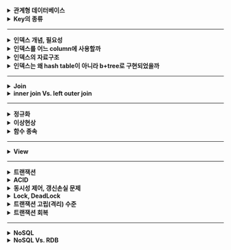 
<details>
    <summary><b>관계형 데이터베이스</b></summary> 

# 관계형 데이터베이스란?

관계형 데이터베이스란, 데이터를 하나 이상의 행과 열로 이루어진 테이블(또는 '관계')에 저장하고 테이블간 데이터의 고유값(Primary Key)을 참조하여 서로 종속되는 관계를 표현하는 데이터 베이스 구조를 말한다.

## 관계형 데이터베이스는 왜 사용할까

### 관계형 데이터베이스의 이점

- RDB는 테이블 구조를 사용하므로 직관적인 데이터 표현 방법을 제공
- 조인 기능을 활용하여 여러 데이터간의 관계를 쉽게 이해하고, 관련된 데이터에 쉽게 접근할 수 있다.
- 데이터의 `무결성`을 보장하고, `중복을 최소화`할 수 있다.

### 단점

- 기존에 작성된 스키마 변경이 어렵다.
    - 이미 생성된 테이블에서 컬럼의 확장이 어렵다.
    - 새로 추가된 컬럼에 대해서 기존 데이터들에게 기본값이나 null을 할당해야한다.

**※ Reference**

- https://cloud.google.com/learn/what-is-a-relational-database?hl=ko#section-2


</details> 

<details>
    <summary><b>Key의 종류</b></summary> 


# Key

![image](https://user-images.githubusercontent.com/65555299/233393071-618e8537-73e9-4125-a514-75801dc2d188.png)


### 슈퍼키(Super Key)

- `유일성`의 특성을 만족하는 속성 또는 속성들의 집합
- 유일성(uniqueness): 하나의 릴레이션에서 키로 지정된 속성 값이 튜플마다 다를 때 `유일성`을 만족한다.

### 후보키(Candidate Key)

- `유일성`과 `최소성`을 만족하는 속성 또는 속성들의 집합
- 최소성(minimality):
    - 꼭 필요한 최소한의 속성들로 `유일성`을 만족시킬 수 있는지를 나타내는 특성
    - 하나의 속성으로 구성된 키는 당연히 최소성을 만족
- 속성 2개로 이루어진 속성 집합이 `유일성`을 만족하지만, 속성 1개로도 유일성을 만족한다면 해당 속성 집합은 `최소성`을 만족시키지 못하는 것이다.
    - (고객아이디, 고객이름) 은 `유일성`은 만족하나, (고객아이디) 만으로 `유일성`을 만족하므로 (고객아이디, 고객이름) 는 `최소성`을 만족시키지 못함. 따라서 후보키가 될 수 없다.


### 기본키(Primary Key)

- **_후보키 중 선택한 main key로써, 각 row를 유일하게 구분하는 컬럼 또는 컬럼 집합_**
- **_기본키는 널 값을 가질 수 없고, 중복된 값을 가질 수 없다._**
- 기본키는 테이블 당 1개만 지정해야 한다.
- 기본키를 선택하는 기준
    - 널 값을 가질 수 있는 속성이 포함된 후보키는 기본키로 부적합하다.
    - 값이 자주 변경될 수 있는 속성이 포함된 후보키는 기본키로 부적합하다.
        - 값이 변경되면 변경될 때마다 기본키의 값으로 적합한지 확인해야한다.
    - 단순한 후보키를 기본키로 선택한다.
        - 자릿수가 적은 정수나 단순 문자열이 단순한 후보키


### 대체키(Alternate Key)

- 기본키로 선택되지 못한 후보키들

### 외래키(Foreign Key)

- **_다른 테이블의 기본키를 그대로 참조하는 컬럼_**
- _참조되는 릴레이션의 기본키가 아닌 다른 속성을 외래키가 참조한다면 어떻게 될까?_
    - 기본키가 아닌 속성은 튜플을 유일하게 구별하기 어렵기 때문에 참조되는 릴레이션에서 관련있는 튜플을 검색 못할 수도 있다.

### Composite Key

<img width="300" alt="image" src="https://user-images.githubusercontent.com/65555299/233396526-bc7febd2-7d18-43dc-8aac-38fa78aae516.png">

- 테이블에서 튜플을 식별할 수 있는 두 개 이상의 컬럼으로 구성된 후보키를 말한다.

</details> 

---

<details>
    <summary><b>인덱스 개념, 필요성</b></summary>

# 인덱스

**개요**

<img src="https://velog.velcdn.com/images/balparang/post/4ebf9e54-df43-4442-8b22-a4e1e40cb512/image.png" width="400">

위 같은 테이블에서 age가 20인 행을 찾기 위해서 컴퓨터는 모든 row를 순차적으로 탐색할 것이다. 행이 많아진다면 이런 방식은 많은 시간이 소요될 수 밖에 없다.

<img src="https://velog.velcdn.com/images/balparang/post/68a3af2b-f8d9-43c2-8dea-a8145a848b40/image.png" width="400">

따라서 컬럼을 복제해서 정렬해둔 다음에 이분 탐색으로 빠르게 행을 찾아 나간다.

### 인덱스

<img src="https://img1.daumcdn.net/thumb/R1280x0/?scode=mtistory2&fname=https%3A%2F%2Fblog.kakaocdn.net%2Fdn%2FcBQD97%2FbtqKRtpm2pl%2Frmo7jTbiiE9tsSQsUg0JPK%2Fimg.png">

- 인덱스
  - 자료를 쉽고 빠르게 찾을 수 있도록 만든 데이터 구조. 책의 색인을 통해 원하는 정보를 빠르게 찾는 것처럼 인덱스도 그와 같은 역할
- 데이터베이스의 Index
  - _**추가적인 쓰기 작업과 저장 공간을 활용하여 데이터베이스 테이블의 검색 속도를 향상시키기 위한 자료구조**_
  - 원하는 데이터를 빨리 찾기 위해 **_투플의 키 값에 대한 물리적 위치_** 를 기록해둔 자료구조이다.

### Index를 사용하는 이유

- Table에 데이터를 지속적으로 저장하게 되면 내부적으로 순서 없이 쌓이게 된다.
- 특정 조건을 만족하는 데이터를 찾고자 WHERE절을 사용한다면 Table의 ***튜플을 처음부터 끝까지 모두 접근하여 검색조건과 일치하는지 비교하는 과정(=`Table Full Scan`)*** 이 필요하다.
- 특정 컬럼에 대한 Index를 생성해 놓은 경우 해당 속성에 대하여 `search-key`가 정렬되어 저장되어 있기 때문에 조건 검색(SELECT ~ WHERE) 속도가 굉장히 빠르다.

## Index 구조

- 인덱스는 B Tree, B+Tree, Hash, Bitmap 등으로 구현 가능
  - 일반적인 RDBMS는 B+Tree를 주로 사용
- 인덱스를 생성하면 **_특정 컬럼의 값을 기준으로 정렬하여 물리적 위치와 함께 별도 파일에 저장_** 된다.
  - 리프 노드에는 해당 데이터의 저장 위치에 대응하는 rowID(RID, Row Identify, 테이블의 행에 대한 논리적 위치)를 가지고 있어 찾고자 하는 행을 바로 찾을 수 있다.
- 인덱스에 저장되는 속성 값을 `search-key`값이라고 하고, 실제 데이터의 물리적 위치를 저장한 값을 `pointer` 라고 한다.
- **_인덱스는 순서대로 정렬된 `search-key`값과 `pointer`값만 저장하기 때문에 table 보다 적은 공간을 차지한다._**

### Index의 관리

DBMS는 index를 항상 정렬된 상태를 최신으로 유지해야 원하는 값을 빠르게 탐색 가능. 따라서 `INSERT`, `UPDATE`, `DELETE`문이 수행된다면 다음과 같은 연산이 추가적으로 필요하고 그에 따라 오버헤드가 발생한다.

- `INSERT`: 새로운 데이터에 대한 인덱스를 추가한다.
- `UPDATE`: 기존의 인덱스를 `사용하지 않음`으로 처리하고, 갱신된 데이터에 대해 인덱스를 추가한다.
- `DELETE`: 삭제하는 데이터의 인덱스를 `사용하지 않음`으로 처리


## 인덱스의 장단점

### 장점

- **_최대 장점은 검색 속도 향상(`SELECT~WHERE~`)이다._**
  - 데이터 검색 시 모든 튜플을 순차적으로 검색, 비교하는 `Table Full Scan`을 하지 않고 인덱스에 정렬된 데이터를 통해 빠르게 원하는 튜플에 접근 가능
- SELECT문 외에도 UPDATE문이나 DELETE문의 성능도 함께 향상된다. 해당 연산을 수행하려면 해당 대상을 조회해야만 작업을 할 수 있기 때문
  ```sql
  // 'haero'라는 이름을 업데이트 해주기 위해서는 'haero'를 조회해야 한다.
  UPDATE USER SET NAME = `haero77` WHERE NAME = 'haero';
  ```

### 단점 2가지

1. 추가 저장 공간 필요
  - Index를 생성하면 Index 자료구조를 위한 공간이 추가적으로 필요.
  - 보통 테이블 크기의 10% 공간을 차지.
2. 느린 데이터 변경 작업
  - 검색이 아닌 데이터 변경 작업, 즉 `INSERT`, `UPDATE`, `DELETE`가 자주 발생하면 성능이 나빠질 수 있다.
  - 보통 B+Tree 구조의 경우 데이터를 변경할 때마다 트리 구조가 변경될 수 있다. 즉, **_인덱스를 재구성하기 위한 오버헤드가 발생_** 한다.

<br>

# 기타

### 인덱스는 언제 사용하면 좋을까?

- `INSERT`, `UPDATE`, `DELETE가` **_자주 발생하지 않는 컬럼_**
  - 삽입, 수정, 삭제가 빈번한 속성에 인덱스를 걸면 인덱스의 크기가 비대해져서 성능이 오히려 저하되는 역효과 발생
  - `UPDATE`와 `DELETE`는 기존의 인덱스를 삭제하지 않고 `사용하지 않음` 처리를 한다.
    - 어떤 테이블에 `UPDATE`, `DELETE`가 자주 발생한다면 실제 데이터는 10만 건이지만, 인덱스는 100만 건이 넘어가므로 SQL문 처리 시 비대해진 인덱스에 의해 오히려 성능 하락 가능성 있음.
- JOIN이나 WHERE 또는 ORDER BY에 자주 사용되는 컬럼

### 기본키는 인덱스가 필요없다.

Primary Key의 경우 자동으로 정렬이 되어있기 때문에 굳이 인덱스를 만들 필요 없다. 이것을 `클러스터형 인덱스`라고 한다.

---

**※ Reference**

- [index가 뭔지 설명해보세요 (개발면접시간) - 코딩애플](https://www.youtube.com/watch?v=iNvYsGKelYs)
- [[Database] 인덱스(index)란? - 망나니 개발자](https://mangkyu.tistory.com/96)
- [[MySQL] B-Tree로 인덱스(Index)에 대해 쉽고 완벽하게 이해하기 - 망나니개발자](https://mangkyu.tistory.com/286)

---

### 추가적으로 공부해 볼 것

- 왜 JOIN절에 인덱스를 사용하는 것이 좋을까?
- 인덱스 Random Access

---

</details> 

<details>
    <summary><b>인덱스를 어느 column에 사용할까</b></summary> 

## ⭐️⭐️ 인덱스를 어느 컬럼에 사용하는 것이 좋을까?

- 인덱스는 `WHERE` 절에서 ***자주 조회되고, 수정 빈도가 낮으며, 카디널리티는 높고, 선택도가 낮은 컬럼***을 선택해서 설정하는 것이 가장 좋다.

| 기준                 | 적합성                          |
|--------------------|------------------------------|
| 카디널리티(Cardinality) | 높을수록 적합(데이터 중복이 적을수록 적합)     |
| 선택도(Selectivity)   | 낮을수록 적합                      |
| 조회 활용도             | 높을수록 적합(WHERE절에서 많이 사용되면 적합) |
| 수정 빈도              | 낮을 수록 적합                     |

> 💡 `카디널리티`란?
>   - ***데이터가 중복되지 않는 정도***를 뜻한다. 데이터가 중복되지 않을수록 카디널리티가 높다.
>   - 예) 주민등록번호는 중복되는 값이 없으므로 카디널리티가 높다.
>   - 예) 성별의 경우 [Male/Female] 값이 중복되어 카디널리티가 낮다.

> 💡 `선택도`란?
>   - ***데이터에서 특정 값을 잘 골라낼 수 있는 정도***를 뜻한다.
>   - 선택도가 1이면 모든 데이터가 unique함을 의미한다.

### Index를 효과적으로 사용하는 방법

- SELECT WHERE 절에 자주 사용되는 컬럼에 대해 인덱스르 생성하는 것이 좋다.
  - 인덱스는 `SELECT~ WHERE~` 절에서 검색 성능을 향상시키기 위해서 사용한다. 따라서 조회가 발생하지 않으면 인덱스를 사용할 필요가 없다.
- 데이터 수정 빈도가 낮을수록 적합하다.
  - `INSERT`, `UPDATE`, `DELETE` 작업 시 데이터에 변화가 생기므로 인덱스를 재구성하는 오버헤드가 발생한다.
- 데이터 중복이 적은 컬럼에 사용하자
  - 데이터 중복이 많은 컬럼은 인덱스 효과가 별로 없다.
  - 성별의 경우 종류가 Male, Female 두 가지 밖에 없으므로 인덱스를 생성하지 않는 것이 좋다.
  - `선택도(Selectivity)`가 낮을 때 유리(보통 5~10% 이내).
    - ~~🤔 데이터가 이미 잘 골라진다면 인덱스를 사용해서 얻는 효과가 미미하므로?~~
- 데이터의 양이 많을 수록 인덱스로 인한 성능향상이 더 크다.
  - 데이터가 10개 밖에 되지 않으면 `Full Table Scan` 시간이 얼마 걸리지 않는다. 이런 경우 굳이 인덱스를 사용할 필요가 없다.
  - 데이터의 양이 적다면 index의 혜택보단 손해가 더 클 수 있다.
- Join 조건으로 자주 사용되는 컬럼의 경우
- 한 테이블에 인덱스가 너무 많으면 데이터 수정 시 소요되는 시간이 너무 길어질 수 있다. (테이블 당 4~5개 정도 권)

</details> 

<details>
    <summary><b>인덱스의 자료구조</b></summary> 

# 인덱스의 자료구조

## Hash Table

![](https://img1.daumcdn.net/thumb/R1280x0/?scode=mtistory2&fname=https%3A%2F%2Fblog.kakaocdn.net%2Fdn%2FRpMoO%2FbtqKMzdg9TX%2FXYkGt2kqE0hr9rqhHx3o3K%2Fimg.png)

- `해시 테이블`: `Key-Value` 구조로 데이터를 저장하고 빠른 데이터 검색이 필요할 때 유용하다.
- 해시 테이블 기반의 DB 인덱스는 컬럼의 값을 Key로, 데이터의 위치를 Value로 사용하여 컬럼의 값으로 생성된 해시를 통해 인덱스를 구현

### Hash Index가 DB의 Index 구조로 적합하지 않은 이유

- Hash Index는 데이터 검색시 시간복잡도가 O(1)이므로, 데이터 검색 시 속도가 빠르다.
- 단, ***Hash Index의 경우 등호(`=`)연산에만 특화되었으므로, DB 인덱스에서 사용하기에는 제한적***이다.
- _**데이터가 조금이라도 달라지면 Hash Function은 다른 Hash값을 생성하므로, 부등호 연산(>, <)이 자주 사용되는 DB 검색에선는 Hash Index 가 적합하지 않다.**_
- 예) "나는"으로 시작하는 모든 데이터를 검색하기 위한 쿼리문은 인덱스의 혜택을 전혀 받지 못한다. 따라서 일반적으로 DBMS는 `B+Tree` 자료구조를 이용한다.

# B+Tree Index

### BST

<img src="https://velog.velcdn.com/images/balparang/post/dccce2c7-d551-4c48-b6a1-9a935b0e3f25/image.png" width="500">

### B Tree (B 트리)

<img src="https://velog.velcdn.com/images/balparang/post/0ae593cc-1541-479c-81fc-7a139c8fa418/image.png" width="500">

- BST 구조에서 노드마다 데이터를 2개 이상 저장하여 검색 속도를 강화
- BST 에서는 2번의 이동으로 1~7 이동 가능했지만 B-Tree를 이용하여 두 번의 이동으로 1~13 검색이 가능해졌다.

## B+Tree

<img src="https://velog.velcdn.com/images/balparang/post/12b5d094-5a4c-4d53-a149-bb990ffc5243/image.png" width="500">

<img src="https://velog.velcdn.com/images/balparang/post/0c36112b-1c74-4f73-b1d9-5f8515ce9192/image.png" width="500">

- DB의 인덱스를 위해 **_자식 노드가 2개 이상인 B-Tree를 개선시킨 자료구조._**

> 참고) B+Tree의 B는 Balance!

### B+Tree가 DB Index를 위한 자료구조로 적합한 이유

1. **_항상 정렬된 상태를 유지하여 부등호 연산에 유리하다._**
2. 데이터 탐색뿐 아니라, 삽입/수정/삭제 시에도 항상 O(logN)의 시간 복잡도를 갖는다.

<img src="https://velog.velcdn.com/images/balparang/post/ed1f3105-d35f-4c6a-8995-391a71cbbe4d/image.png">

`박현지`보다 작은 값들을 가리키는 포인터를 저장 & `박현지`보다 크거나 같은 값들을 가리키는 포인터를 저장

### B+Tree 실제 구조

<img src="https://velog.velcdn.com/images/balparang/post/364b227f-7c26-43f5-808e-405938ee0f80/image.png">

- 리프노드만 데이터를 갖는다. 리프노드가 아닌 노드는 데이터가 아니라 어디로 이동해야할지 가이드(=포인터)만 갖는다.
- 리프노드에는 데이터들이 `search-key`를 기준으로 정렬되어있다.
- _**리프노드는 LinkedList로 연결되어 범위 검색이 쉬워진다.**_
  - B-Tree 의 경우 범위를 벗어나는 데이터를 검색할 경우 상위 노드로 이동해서 데이터가 있는 노드로 이동해야한다.
  - B+Tree는 데이터 노드의 범위를 벗어나는 데이터를 검색할 경우 상위 노드로 이동하지 않고 다음 데이터 노드로 이동하면 된다.
- 부등호가 있는 `SELECT WHERE` 절 동작 예시
  - `SELECT * FROM STUDENT WHERE 이름 >= '배준석';` 실행
  - 루트노드 `박현지` 로 이동
  - `배준석`이 비교대상 `박현지`보다 크므로 오른쪽 포인터 타고 뎁스가 1인 노드로 이동
  - `배준석`이 비교대상 `정재헌`보다 작으므로 왼쪽 포인터 타고 리프노드로 이동
  - 이름이 `배준석` 이상인 데이터를 SELECT

---

**※ Reference**

- [index가 뭔지 설명해보세요 (개발면접시간) - 코딩애플](https://www.youtube.com/watch?v=iNvYsGKelYs)
- [[Database] 인덱스(index)란? - 망나니 개발자](https://mangkyu.tistory.com/96)
- [[MySQL] B-Tree로 인덱스(Index)에 대해 쉽고 완벽하게 이해하기 - 망나니개발자](https://mangkyu.tistory.com/286)

</details> 

<details>
    <summary><b>인덱스는 왜 hash table이 아니라 b+tree로 구현되었을까</b></summary>


### 🆀 데이터를 검색을 할 때 해시 테이블의 시간복잡도는 O(1)이고 B+Tree는 O(logN)으로 더 느린데 왜 인덱스는 해시 테이블이 아니라 B+Tree로 구현되었을까요?

- Hash Index의 경우 등호연산에만 특화되어있다.
- 조금이라도 다른 데이터에 대해서 다른 해시값을 가지므로, 부등호 연산이 많은 DB검색에는 적합하지 않다.
- B+Tree 의 경우 데이터가 저장되는 리프노드가 LinkedList로 연결되어있다. 따라서 범위 검색시 다음 리프노드로 바로 이동할 수 있다.
  - 즉, 부등호 연산이 많은 DB검색에 적합하다.


</details> 

---

<details>
    <summary><b>Join</b></summary> 

# 조인

- 조인(Join): 두 테이블의 공통 컬럼을 기준으로 컬럼 값이 같은 튜플을 수평으로 결합하는 연산
- 두 테이블을 카티전 프로덕트 연산 후 셀렉션 연산을 한 것으로 정의할 수 있다.

- 기본 조인 연산
  - 세타조인
  - 동등조인
  - 자연조인
- 확장된 조인 연산
  - 세미조인
  - 외부조인

## 조인 종류

### 세타조인

- 조인에 참여하는 두 릴레이션의 속성값을 비교하여 조건을 만족하는 투플만 반환
- 세타조인의 '조건': {=, !=, <=, >=, <, >} 중 하나

### 동등조인(=내부조인. inner join)

- 세타조인에서 `=` 연산자를 사용한 조인
- 주로 한 테이블의 기본키와 다른 테이블의 외래키가 같을 때를 조건으로 조인 연산을 수행

### 자연조인

- 동등조인(내부조인)에서 조인에 참여한 속성이 두 번 나오지 않도록 두 번째 속성을 제거한 결과를 반환

### 외부조인

- 자연조인 시 자연 조인에 실패한 투플을 모두 보여주되 _**값이 없는 속성에는 널 값을 채워 반환**_.

### 세미조인

- 자연조인을 한 후 두 릴레이션 중 한쪽 릴레이션의 결과만 반환
- 기호에서 닫힌 쪽 릴레이션의 투플만 반환
  - R ⋉ S: R쪽 릴레이션의 투플만 반환

</details>

<details>
    <summary><b>inner join Vs. left outer join</b></summary> 

- Join 이란 두 개 이상의 테이블을 서로 연결하여 하나의 결과를 만들어 보여주는 것
- inner join 은 두 테이블에 모두 있는 내용만 join되는 방식
- left outer join 은 왼쪽 테이블의 모든 행에 대해서 join 진행
  - 왼쪽 테이블에만 있고 오른쪽 테이블에는 없는 튜플에 대해서는 컬럼값을 null로 표현

<img src="https://velog.velcdn.com/images/balparang/post/51006d45-4ceb-4bce-b974-fbd6c80541fa/image.png" width="500">

</details>

---

<details>
    <summary><b>정규화</b></summary> 

# 정규화

## 정규화란?

- DB설계 과정에서, 잘못 설계된 테이블에 대해 삽입, 삭제, 수정 작업을 하면 이상현상이 발생한다. 이상현상은 DB의 일관성을 훼손하여 `데이터의 무결성`을 깨뜨리는데, 이를 해결하기위해 `함수 종속성`을 파악하여 몇 가지 규칙에 따라 테이블을 분해해야한다. 이와 같이 잘못 설계된 테이블을 수정하여 정상으로 만드는 과정을 정규화라 한다.


## 기본 정규형과 정규화 과정

### 정규화 개념

- 함수 종속성을 이용하여 **릴레이션을 연관성이 있는 속성들로만 구성되도록 분해**해서, 이상 현상이 발생하지 않는 올바른 릴레이션으로 만들어나가는 과정을 `정규화`라고 한다.
- 정규화의 기본 목표는 관련이 없는 함수 종속성은 별개의 릴레이션으로 표현하는 것이다.

- 기본 정규형: 제 1, 2, 3 정규형 + 보이스 코드 정규형
- 고급 정규형: 제 4, 5 정규형

### 제 1정규형

- **_릴레이션의 모든 속성 값이 원자값을 가지면 제1 정규형이라고 한다._**
- 모든 속성이 원자값을 가지도록 여러개의 튜플로 분리

### 제2 정규형

- **_릴레이션이 제1 정규형이고, 기본키가 아닌 모든 속성이 기본키에 완전 함수 종속일 때 제2 정규형이라고 한다._**
- PK가 복합키(Composite Primary Key)로 구성된 경우 2차 정규화를 고려해볼 수 있다.
- 릴레이션의 키가 복합키일 때, 복합키의 일부분이 다른 속성이 결정자인지 여부를 판단하는 것
- 릴레이션의 부분 함수 종속을 제거하고 모든 속성이 기본키에 완전 함수 종속되도록 한다.

<img src="https://velog.velcdn.com/images/balparang/post/95407aaf-9b30-457b-ab6e-be9dabe4e88a/image.png">

- 제2 정규형에 속하더라도, 이상현상이 발생할 수 있다.
  - 함수 종속성이 여러개면 삽입 이상, 갱신 이상, 삭제 이상 발생 가능하다.
    - bronze 등급을 추가하고 싶은데 개체 무결성 제약조건을 위배한다.

### 제3 정규형

- **_릴레이션이 제2 정규형에 속하고, 기본키가 아닌 모든 속성이 기본키에 이행적 함수 종속이 되지 않으면 제3 정규형에 속한다._**
- 릴레이션에서 이행적 함수 종속을 제거해서, 모든 속성이 기본키에 이행적 함수 종속이 되지 않도록 릴레이션을 분해한다.
- PK에 의존하지 않고, 일반 컬럼에 의존하는 컬럼을 분리한다.

> 💡 `이행적 함수 종속`이란? <br><br>
> <img src="https://velog.velcdn.com/images/balparang/post/4860d6af-e29d-479b-8381-e6a84cae070d/image.png" >
> <br>
> 3개의 속성 집합 X, Y, Z에 대해 X가 Y의 결정자이고 Y가 Z의 결정자인 경우를 이행적 함수 종속 되었다고 한다.


### 보이스/코드(BCNF) 정규형

- **_릴레이션의 함수 종속 관계에서 모든 결정자가 후보키이면 보이스/코드 정규형에 속한다._**

![](https://velog.velcdn.com/images/balparang/post/57db6451-5d36-4f15-aec6-41a41c314e64/image.png)

- 모든 속성이 원자값을 가진다 -> 제1 정규형
- 기본키가 아닌 속성이 기본키(복합키)에 완전 함수 종속된다. -> 제2 정규형
- 기본키가 아닌 속성이 기본키에 이행적 함수 종속되지 않는다. -> 제3 정규형

![](https://velog.velcdn.com/images/balparang/post/06cd5b0b-cfb7-4413-8f10-771d40db42b7/image.png)

- 결정자 `담당강사번호`는 후보키가 아니다.

### 무손실 분해

릴레이션을 분해할 때 `무손실 분해` 규칙을 지키며 분해해야 한다.

**무손실 분해란?**

- 분해된 릴레이션들을 자연 조인하여 분해 전의 릴레이션으로 다시 복원할 수 있어야한다는 규칙
- 릴레이션이 의미상 동등한 릴레이션들로 분해되어야 하고, 릴레이션을 분해했을 때 정보 손실이 발생하지 않아야한다.
- 분해된 릴레이션의 관계를 유지하기 위해 분해된 릴레이션에 공통 속성을 한 개 이상 둔다.
  - 공통 속성은 분해된 릴레이션을 다시 원래의 릴레이션으로 복원할 때 조인 속성으로 사용한다.

---

※ Reference

- [제 1-2-3 정규화 & 역정규화 기법 💯 정리](https://inpa.tistory.com/entry/DB-%F0%9F%93%9A-%EC%A0%9C-1-2-3-%EC%A0%95%EA%B7%9C%ED%99%94-%EC%97%AD%EC%A0%95%EA%B7%9C%ED%99%94#%EC%97%AD%EC%A0%95%EA%B7%9C%ED%99%94)
- 데이터베이스 개론 2판 - 김연희 저
- https://dodo000.tistory.com/21

---

## 🗣️ 면접질문

### Q. 정규화란?

- 테이블이 잘못 설계되면 삽입, 수정, 삭제 연산 시 `이상현상`이 발생
- 속성간의 함수 종속성을 파악하여 테이블을 분리하여 `이상현상`을 제거해나가는 과정

### Q. 정규화 장단점

- 장점: 이상현상이 없음. 즉 데이터 불일치나 중요한 정보가 연쇄적으로 삭제되는 일을 방지
- 단점: 정규화를 너무 심하게 하면 조인 성능 문제

### Q. 역정규화를 하는 이유?

역정규화란 정규화를 통해 분리되었던 릴레이션에서 중복을 허용하고 다시 통합하거나 분할하여 구조를 재조정하는 과정입니다. 정규화된 릴레이션은 하나의 릴레이션을 분해하기 때문에 원하는 자료가 하나의 릴레이션에 존재하지 않아 외래키를 이용해 참조해야하는 상황이 잦아집니다. 이는 데이터베이스에 저장된 자료를 검색하는 시간을 증가시키며 성능을 저하시킬 수 있습니다. 따라서 데이터베이스의 물리적 설계 과정에서 성능을 향상시키기 위해 역정규화를 실행합니다. 역정규화의 종류로는 릴레이션 역정규화, 속성 역정규화가 있습니다.

</details>

<details>
    <summary><b>이상현상</b></summary>

## 이상 현상

- 테이블에 투플을 삽입할 때 부득이하게 널 값이 입력되거나, 삭제 시 연쇄삭제 현상이 발생하거나, 수정 시 일관성이 훼손되는 현상


_학생수강 테이블_

| 학생번호 | 학생 이름 | 학과   | 주소       | 강좌이름   | 강의실     |
|------|-------|------|----------|--------|---------|
| 501  | 박지성   | 컴퓨터과 | 영국 맨체스타  | 데이터베이스 | 공학관 110 |
| 401  | 김연아   | 체육학과 | 대한민국 서울  | 데이터베이스 | 공학관 110 |
| 402  | 장미란   | 체육학과 | 대한민국 강원도 | 스포츠경영학 | 체육관 103 |
| 502  | 추신수   | 컴퓨터과 | 미국 클리블랜드 | 자료구조   | 공학관 111 |
| 501  | 박지성   | 컴퓨터과 | 영국 맨체스타  | 자료구조   | 공학과 111 |

### 이상 현상 종류

- **삽입 이상**
  - 새로운 투플 삽입 시 특정 속성에 해당하는 값이 없어 널 값을 입력해야하는 현상
  - 집계함수는 NULL값을 제외하고 연산하므로, 집계함수 사용시 의도와 다른 결과를 만들 수 있다.

| 학생번호 | 학생 이름 | 학과   | 주소      | 강좌이름 | 강의실  |
|------|-------|------|---------|------|------|
| ...  | ...   | ... | ... | ... | ... |
| 403  | 박세리   | 체육학과 | 대한민국 대전 | NULL | NULL |


- **갱신 이상**
  - 투플 수정 시 중복된 데이터의 일부만 수정되어 데이터의 불일치 문제가 일어나는 현상

| 학생번호 | 학생 이름 | 학과   | 주소      | 강좌이름   | 강의실     |
|------|-------|------|---------|--------|---------|
| 501  | 박지성   | 컴퓨터과 | 영국 맨체스타 | 데이터베이스 | 공학관 110 |
| 501  | 박지성   | 컴퓨터과 | 대한민국 서울 | 자료구조   | 공학과 111 |


- **삭제 이상**
  - 투플 삭제 시 같이 저장된 다른 정보까지 연쇄적으로 삭제되는 현상.

    | 학생번호 | 학생 이름 | 학과   | 주소       | 강좌이름   | 강의실     |
            |------|-------|------|--------|--------|---------|
    | 402  | 장미란   | 체육학과 | 대한민국 강원도 | 스포츠경영학 | 체육관 103 |
    - 장미란 학생이 스포츠경영학 과목을 취소해서 투플을 삭제했는데 학생이름, 학과, 주소 정보까지 사라진다.



</details>

<details>
    <summary><b>함수 종속</b></summary>


## 함수 종속성


## 함수 종속

- 정규화를 수행하려면 먼저 릴레이션을 구성하는 속성들 간의 관련성을 판단할 수 있어야한다.
- 정규화 과정에서 고려해야하는 속성들 간의 관련성을 `함수적 종속성`(이하 함수 종속성) 이라고 한다.
- 일반적으로 **릴레이션에 함수적 종속성이 하나 존재하도록 정규화**를 통해 릴레이션을 분해한다.


### 함수적으로 종속되어있다

- 릴레이션을 구성하는 속성들의 부분집합을 X, Y라 할 때, 릴레이션 내의 모든 튜플에서 하나의 X값에 대한 Y값이 항상 하나면 `X가 Y를 함수적으로 결정한다` 또는 `Y가 X에 함수적으로 종속되어있다` 라고 한다. 이렇게 함수적으로 종속하는 성질을 `함수 종속성`이라고 한다.

### 완전 함수 종속과 부분 함수 종속

![](https://velog.velcdn.com/images/balparang/post/53ceb145-0c8a-444c-b53d-96e73ea0f5f0/image.png)

_당첨여부는 {고객아이디, 이벤트번호}에 완전 함수 종속 되어있고, 고객이름은 {고객아이디, 이벤트 번호}에 부분 함수 종속되어있다._

- 완전 함수 종속
  - 속성 집합 Y가 속성 집합 X에 함수적으로 종속되어 있지만, 속성 집합 X 전체에 종속된 것이지 일부분에 종속된 것이 아님을 의미
- 부분 함수 종속
  - 속성 집합 Y가 속성 집합 X 전체가 아닌 일부분으로 함수적으로 종속됨을 의미
  - `결정자`가 여러 개의 속성들로 구성되어있어야 한다.

</details>

---

<details>
    <summary><b>View</b></summary> 
</details>

---

<details>
    <summary><b>트랜잭션</b></summary> 
</details> 

<details>
    <summary><b>ACID</b></summary> 
</details> 

<details>
    <summary><b>동시성 제어, 갱신손실 문제</b></summary> 
</details>

<details>
    <summary><b>Lock, DeadLock</b></summary> 
</details>

<details>
    <summary><b>트랜잭션 고립(격리) 수준</b></summary> 
</details> 

<details>
    <summary><b>트랜잭션 회복</b></summary> 
</details> 

--- 

<details>
    <summary><b>NoSQL</b></summary> 
</details>

<details>
    <summary><b>NoSQL Vs. RDB</b></summary> 
</details>